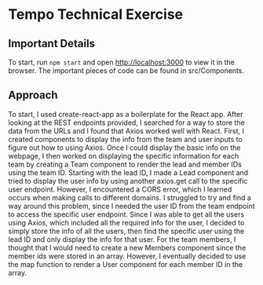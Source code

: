 # Tempo Technical Exercise

## Important Details

To start, run `npm start` and open [http://localhost:3000](http://localhost:3000) to view it in the browser.
The important pieces of code can be found in src/Components.

## Approach

To start, I used create-react-app as a boilerplate for the React app. After looking at the REST endpoints provided, I searched for a way to store the data from the URLs and I found that Axios worked well with React. First, I created components to display the info from the team and user inputs to figure out how to using Axios.
Once I could display the basic info on the webpage, I then worked on displaying the specific information for each team by creating a Team component to render the lead and member IDs using the team ID.
Starting with the lead ID, I made a Lead component and tried to display the user info by using another axios.get call to the specific user endpoint. However, I encountered a CORS error, which I learned occurs when making calls to different domains. I struggled to try and find a way around this problem, since I needed the user ID from the team endpoint to access the specific user endpoint. Since I was able to get all the users using Axios, which included all the required info for the user, I decided to simply store the info of all the users, then find the specific user using the lead ID and only display the info for that user.
For the team members, I thought that I would need to create a new Members component since the member ids were stored in an array. However, I eventually decided to use the map function to render a User component for each member ID in the array.
